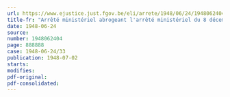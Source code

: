 ```yaml
---
url: https://www.ejustice.just.fgov.be/eli/arrete/1948/06/24/1948062404/justel
title-fr: "Arrêté ministériel abrogeant l'arrêté ministériel du 8 décembre 1946, modifié par l'arrêté ministériel du 12 mars 1948, limitant la consommation d'énergie électrique pour l'éclairage des réclames et enseignes lumineuses"
date: 1948-06-24
source:
number: 1948062404
page: 888888
case: 1948-06-24/33
publication: 1948-07-02
starts:
modifies:
pdf-original:
pdf-consolidated:
---
```


